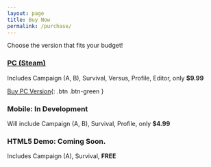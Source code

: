 ```yaml
---
layout: page
title: Buy Now
permalink: /purchase/
---
```


Choose the version that fits your budget!

### [PC (Steam)](https://store.steampowered.com/app/3299900)
Includes Campaign (A, B), Survival, Versus, Profile, Editor, only **$9.99**

[Buy PC Version](https://store.steampowered.com/app/3299900){: .btn .btn-green }

### Mobile: **In Development**

Will include Campaign (A, B), Survival, Profile, only **$4.99**

### HTML5 Demo: **Coming Soon.**

Includes Campaign (A), Survival, **FREE**

